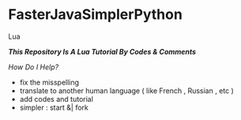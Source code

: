 # FasterJavaSimplerPython
Lua

***This Repository Is A Lua Tutorial By Codes & Comments***

*How Do I Help?*
* fix the misspelling 
* translate to another human language ( like French , Russian , etc )
* add codes and tutorial
* simpler : start &| fork
